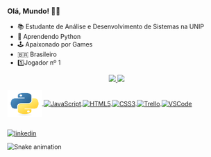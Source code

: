 ### Olá, Mundo! 🖖🏼

- 📚 Estudante de Análise e Desenvolvimento de Sistemas na UNIP
- 🐍 Aprendendo Python
- 🕹️ Apaixonado por Games
- 🇧🇷 Brasileiro 
- 1️⃣Jogador nº 1

<div align="center">
  <a href="https://github.com/Isouz">
  <img height="180em" src="https://github-readme-stats.vercel.app/api?username=Isouz&show_icons=true&theme=chartreuse-dark&include_all_commits=true&count_private=true"/>
  <img height="180em" src="https://github-readme-stats.vercel.app/api/top-langs/?username=Isouz&layout=compact&langs_count=7&theme=chartreuse-dark"/>
</div>
  
</div>
<div style="display: inline_block"><br>
  <img align="center" alt="Python" height="60" width="80" src="https://raw.githubusercontent.com/devicons/devicon/master/icons/python/python-original.svg">
  <img align="center" alt="JavaScript" height="60" width="80" src="https://cdn.jsdelivr.net/gh/devicons/devicon/icons/javascript/javascript-original.svg" />
  <img align="center" alt="HTML5" height="60" width="80" src="https://cdn.jsdelivr.net/gh/devicons/devicon/icons/html5/html5-original.svg" />
  <img align="center" alt="CSS3" height="60" width="80" src="https://cdn.jsdelivr.net/gh/devicons/devicon/icons/css3/css3-original.svg" />
  <img align="center" alt="Trello" height="60" width="80" src="https://cdn.jsdelivr.net/gh/devicons/devicon/icons/trello/trello-plain.svg" />   
  <img align="center" alt="VSCode" height="60" width="80" src="https://cdn.jsdelivr.net/gh/devicons/devicon/icons/vscode/vscode-original.svg" />   
  <!--https://cdn.jsdelivr.net/gh/devicons/devicon/icons/sqlite/sqlite-original.svg
      https://cdn.jsdelivr.net/gh/devicons/devicon/icons/github/github-original.svg
      https://cdn.jsdelivr.net/gh/devicons/devicon/icons/linux/linux-original.svg  -->
</div>

##

<div>
   <a href="https://www.linkedin.com/in/igor-souza-89a9a61a0/" target="_blank">
     <img src="https://img.shields.io/badge/LinkedIn-0077B5?style=for-the-badge&logo=linkedin&logoColor=white" alt="linkedin" target="_blank">
  </a>
</div>

![Snake animation](https://github.com/Isouz/Isouz/blob/output/github-contribution-grid-snake.svg)
